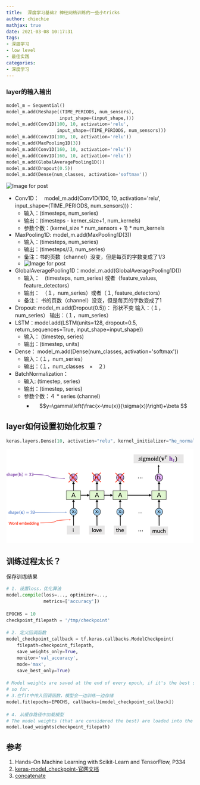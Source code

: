 ```yaml
---
title:  深度学习基础2 神经网络训练的一些小tricks
author: chiechie
mathjax: true
date: 2021-03-08 10:17:31
tags:
- 深度学习
- low level
- 最佳实践
categories: 
- 深度学习
---
```



### layer的输入输出

```python
model_m = Sequential()
model_m.add(Reshape((TIME_PERIODS, num_sensors),
                    input_shape=(input_shape,)))
model_m.add(Conv1D(100, 10, activation='relu',
                   input_shape=(TIME_PERIODS, num_sensors)))
model_m.add(Conv1D(100, 10, activation='relu'))
model_m.add(MaxPooling1D(3))
model_m.add(Conv1D(160, 10, activation='relu'))
model_m.add(Conv1D(160, 10, activation='relu'))
model_m.add(GlobalAveragePooling1D())
model_m.add(Dropout(0.5))
model_m.add(Dense(num_classes, activation='softmax'))
```

![Image for post](https://miro.medium.com/max/2073/1*Y117iNR_CnBtBh8MWVtUDg.png)

- Conv1D：　model_m.add(Conv1D(100, 10, activation='relu', input_shape=(TIME_PERIODS, num_sensors)))：
    - 输入：(timesteps,  num_series) 
    - 输出：(timesteps - kerner_size+1, num_kernels)
    - 参数个数：(kernel_size * num_sensors  + 1) * num_kernels
- MaxPooling1D: model_m.add(MaxPooling1D(3))
    - 输入：(timesteps,  num_series)
    - 输出：(timesteps//3,  num_series)
    - 备注：书的页数（channel）没变，但是每页的字数变成了1/3
    - ![Image for post](https://miro.medium.com/max/3058/1*W34PwVsbTm_3EbJozaWWdA.jpeg)
- GlobalAveragePooling1D：model_m.add(GlobalAveragePooling1D())
    - 输入：　(timesteps,  num_series) 或者（feature_values, feature_detectors）
    - 输出：　（１，num_series）或者（１, feature_detectors）
    - 备注： 书的页数（channel）没变，但是每页的字数变成了1
- Dropout: model_m.add(Dropout(0.5))： 形状不变
    输入：（１，num_series）
    输出：（１，num_series）
- LSTM：model.add(LSTM(units=128,  dropout=0.5, return_sequences=True, input_shape=input_shape))
    - 输入： (timestep, series)
    - 输出：(timestep, units)
- Dense： model_m.add(Dense(num_classes, activation='softmax'))
    - 输入：（１，num_series）
    - 输出：（１，num_classes　×　２）
- BatchNormalization：
    - 输入:  (timestep, series)
    - 输出：(timestep, series) 
    - 参数个数：４ * series (channel) 
        - $$y=\gamma\left(\frac{x-\mu(x)}{\sigma(x)}\right)+\beta $$


## layer如何设置初始化权重？

```python
keras.layers.Dense(10, activation="relu", kernel_initializer="he_normal")
```

![3种初始化方法](img.png) 


## 训练过程太长？

保存训练结果

```python
# 1. 设置loss，优化算法
model.compile(loss=..., optimizer=...,
              metrics=['accuracy'])

EPOCHS = 10
checkpoint_filepath = '/tmp/checkpoint'

# 2. 定义回调函数
model_checkpoint_callback = tf.keras.callbacks.ModelCheckpoint(
    filepath=checkpoint_filepath,
    save_weights_only=True,
    monitor='val_accuracy',
    mode='max',
    save_best_only=True)

# Model weights are saved at the end of every epoch, if it's the best seen
# so far.
# 3.在fit中传入回调函数，模型会一边训练一边存储
model.fit(epochs=EPOCHS, callbacks=[model_checkpoint_callback])

# 4. 从缓存路径中加载模型
# The model weights (that are considered the best) are loaded into the model.
model.load_weights(checkpoint_filepath)
```


## 参考
1. Hands-On Machine Learning with Scikit-Learn and TensorFlow, P334
2. [keras-model_checkpoint-官网文档](https://keras.io/api/callbacks/model_checkpoint/)
3. [concatenate](https://keras.io/api/layers/merging_layers/concatenate/)
